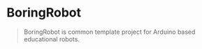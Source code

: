 BoringRobot
=============

> BoringRobot is common template project for Arduino based educational robots.
